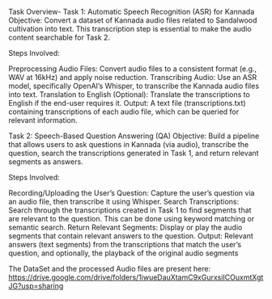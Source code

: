 Task Overview-
Task 1: Automatic Speech Recognition (ASR) for Kannada
Objective: Convert a dataset of Kannada audio files related to Sandalwood cultivation into text. This transcription step is essential to make the audio content searchable for Task 2.

Steps Involved:

Preprocessing Audio Files: Convert audio files to a consistent format (e.g., WAV at 16kHz) and apply noise reduction.
Transcribing Audio: Use an ASR model, specifically OpenAI’s Whisper, to transcribe the Kannada audio files into text.
Translation to English (Optional): Translate the transcriptions to English if the end-user requires it.
Output: A text file (transcriptions.txt) containing transcriptions of each audio file, which can be queried for relevant information.

Task 2: Speech-Based Question Answering (QA)
Objective: Build a pipeline that allows users to ask questions in Kannada (via audio), transcribe the question, search the transcriptions generated in Task 1, and return relevant segments as answers.

Steps Involved:

Recording/Uploading the User’s Question: Capture the user’s question via an audio file, then transcribe it using Whisper.
Search Transcriptions: Search through the transcriptions created in Task 1 to find segments that are relevant to the question. This can be done using keyword matching or semantic search.
Return Relevant Segments: Display or play the audio segments that contain relevant answers to the question.
Output: Relevant answers (text segments) from the transcriptions that match the user’s question, and optionally, the playback of the original audio segments

The DataSet and the processed Audio files are present here: https://drive.google.com/drive/folders/1iwueDauXtamC9xGurxsiICOuxmtXgtJG?usp=sharing

